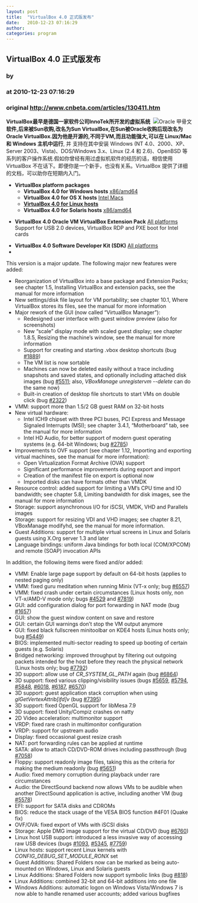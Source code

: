 ```yaml
---
layout: post
title:  "VirtualBox 4.0 正式版发布"
date:   2010-12-23 07:16:29
author: 
categories: program
---
```


## VirtualBox 4.0 正式版发布
### by 
### at 2010-12-23 07:16:29
### original <http://www.cnbeta.com/articles/130411.htm>

<div><a rel="nofollow" href="http://www.cnbeta.com/topics/244.htm"><img src="http://img.cnbeta.com/topics/oracle.gif" alt="Oracle 甲骨文" name="sign" align="right"></a>
        <p><strong>VirtualBox最早是德国一家软件公司InnoTek所开发的虚拟系统软件,后来被Sun收购,改名为Sun       VirtualBox,在Sun被Oracle收购后现改名为Oracle VirtualBox.因为他是开源的,不同于VM,而且功能强大,可以在       Linux/Mac 和 Windows 主机中运行</strong>, 并 支持在其中安装 Windows (NT       4.0、2000、XP、Server 2003、Vista)、DOS/Windows 3.x、Linux (2.4 和 2.6)、OpenBSD       等系列的客户操作系统.假如你曾经有用过虚拟机软件的经历的话，相信使用 VirtualBox       不在话下。即便你是一个新手，也没有关系。VirtualBox 提供了详细的文档，可以助你在短期内入门。</p>
		<p><ul>
    <li><strong>VirtualBox platform packages</strong>
    <ul>
        <li><strong>VirtualBox 4.0 for Windows hosts</strong> <a rel="nofollow" href="http://download.virtualbox.org/virtualbox/4.0.0/VirtualBox-4.0.0-69151-Win.exe"><span>x86/amd64</span></a></li>
        <li><strong>VirtualBox 4.0 for OS X hosts</strong> <a rel="nofollow" href="http://download.virtualbox.org/virtualbox/4.0.0/VirtualBox-4.0.0-69151-OSX.dmg"><span>Intel Macs</span></a></li>
        <li><strong><a rel="nofollow" href="http://www.virtualbox.org/wiki/Linux_Downloads">VirtualBox 4.0 for Linux hosts</a></strong></li>
        <li><strong>VirtualBox 4.0 for Solaris hosts</strong> <a rel="nofollow" href="http://download.virtualbox.org/virtualbox/4.0.0/VirtualBox-4.0.0-69151-SunOS.tar.gz"><span>x86/amd64</span></a></li>
    </ul>
    </li>
</ul>
<ul>
    <li><strong>VirtualBox 4.0 Oracle VM VirtualBox Extension Pack</strong> <a rel="nofollow" href="http://download.virtualbox.org/virtualbox/4.0.0/Oracle_VM_VirtualBox_Extension_Pack-4.0.0-69151.vbox-extpack"><span>All platforms</span></a> <br>
    Support for USB 2.0 devices, VirtualBox RDP and PXE boot for Intel cards</li>
</ul>
<ul>
    <li><strong>VirtualBox 4.0 Software Developer Kit (SDK)</strong> <a rel="nofollow" href="http://download.virtualbox.org/virtualbox/4.0.0/VirtualBoxSDK-4.0.0-69151.zip"><span>All platforms</span></a></li>
    <li> </li>
</ul>
This version is a major update. The following major new features were added:
<ul>
    <li>Reorganization of VirtualBox into a base package and Extension  Packs; see chapter 1.5, Installing VirtualBox and extension packs, see  the manual for more information</li>
    <li>New settings/disk file layout for VM portability; see chapter  10.1, Where VirtualBox stores its files, see the manual for more  information</li>
    <li>Major rework of the GUI (now called “VirtualBox Manager”):
    <ul>
        <li>Redesigned user interface with guest window preview (also for screenshots)</li>
        <li>New “scale” display mode with scaled guest display; see chapter  1.8.5, Resizing the machine’s window, see the manual for more  information</li>
        <li>Support for creating and starting .vbox desktop shortcuts (bug <a rel="nofollow" href="http://www.virtualbox.org/ticket/1889" title="Option to create a shortcut to a VM from within the VirtualBox GUI by  ... (closed)">#1889</a>)</li>
        <li>The VM list is now sortable</li>
        <li>Machines can now be deleted easily without a trace including  snapshots and saved states, and optionally including attached disk  images (bug <a rel="nofollow" href="http://www.virtualbox.org/ticket/5511" title="User should be asked for deleting HDD image when deleting a VM -&gt; Fixed in  ... (closed)">#5511</a>; also, <i>VBoxManage unregistervm --delete</i> can do the same now)</li>
        <li>Built-in creation of desktop file shortcuts to start VMs on double click (bug <a rel="nofollow" href="http://www.virtualbox.org/ticket/2322" title="Shortcut for guest OS on desktop -&gt; fixed in SVN (closed)">#2322</a>)</li>
    </ul>
    </li>
    <li>VMM: support more than 1.5/2 GB guest RAM on 32-bit hosts</li>
    <li>New virtual hardware:
    <ul>
        <li>Intel ICH9 chipset with three PCI buses, PCI Express and Message  Signaled Interrupts (MSI); see chapter 3.4.1, “Motherboard” tab, see  the manual for more information</li>
        <li>Intel HD Audio, for better support of modern guest operating systems (e.g. 64-bit Windows; bug <a rel="nofollow" href="http://www.virtualbox.org/ticket/2785" title="Missing audio support in 64 bits Windows Vista and 7 guests (closed)">#2785</a>)</li>
    </ul>
    </li>
    <li>Improvements to OVF support (see chapter 1.12, Importing and exporting virtual machines, see the manual for more information):
    <ul>
        <li>Open Virtualization Format Archive (OVA) support</li>
        <li>Significant performance improvements during export and import</li>
        <li>Creation of the manifest file on export is optional now</li>
        <li>Imported disks can have formats other than VMDK</li>
    </ul>
    </li>
    <li>Resource control: added support for limiting a VM’s  CPU time and IO bandwidth; see chapter 5.8, Limiting bandwidth for disk  images, see the manual for more information</li>
    <li>Storage: support asynchronous I/O for iSCSI, VMDK, VHD and Parallels images</li>
    <li>Storage: support for resizing VDI and VHD images; see chapter 8.21, VBoxManage modifyhd, see the manual for more information.</li>
    <li>Guest Additions: support for multiple virtual screens in Linux and Solaris guests using X.Org server 1.3 and later</li>
    <li>Language bindings: uniform Java bindings for both local (COM/XPCOM) and remote (SOAP) invocation APIs</li>
</ul>
<p>In addition, the following items were fixed and/or added:</p>
<ul>
    <li>VMM: Enable large page support by default on 64-bit hosts (applies to nested paging only)</li>
    <li>VMM: fixed guru meditation when running Minix (VT-x only; bug <a rel="nofollow" href="http://www.virtualbox.org/ticket/6557" title="VMM failure after Minix soft-reboot if VT-x is enabled -&gt; fixed in SVN (closed)">#6557</a>)</li>
    <li>VMM: fixed crash under certain circumstances (Linux hosts only, non VT-x/AMD-V mode only; bugs <a rel="nofollow" href="http://www.virtualbox.org/ticket/4529" title="vboxdrv fails to load on 2.6.31-rc3 (says NMI watchdog is active) =&gt; Fixed  ... (closed)">#4529</a> and <a rel="nofollow" href="http://www.virtualbox.org/ticket/7819" title="Kernel oops on linux host when Windows XP booted in VM (closed)">#7819</a>)</li>
    <li>GUI: add configuration dialog for port forwarding in NAT mode (bug <a rel="nofollow" href="http://www.virtualbox.org/ticket/1657" title="Port Forwarding GUI -&gt; Fixed in SVN (closed)">#1657</a>)</li>
    <li>GUI: show the guest window content on save and restore</li>
    <li>GUI: certain GUI warnings don’t stop the VM output anymore</li>
    <li>GUI: fixed black fullscreen minitoolbar on KDE4 hosts (Linux hosts only; bug <a rel="nofollow" href="http://www.virtualbox.org/ticket/5449" title="In Linux / KDE mini toolbar for fullscreen and seamless mode background is  ... (closed)">#5449</a>)</li>
    <li>BIOS: implemented multi-sector reading to speed up booting of certain guests (e.g. Solaris)</li>
    <li>Bridged networking: improved throughput by filtering out  outgoing packets intended for the host before they reach the physical  network (Linux hosts only; bug <a rel="nofollow" href="http://www.virtualbox.org/ticket/7792" title="Bug in host side network driver - vboxnetflt (new)">#7792</a>)</li>
    <li>3D support: allow use of <i>CR_SYSTEM_GL_PATH</i> again (bug <a rel="nofollow" href="http://www.virtualbox.org/ticket/6864" title="CR_SYSTEM_GL_PATH environment variable no longer works in VirtualBox 3.2.0  ... (closed)">#6864</a>)</li>
    <li>3D support: fixed various clipping/visibility issues (bugs <a rel="nofollow" href="http://www.virtualbox.org/ticket/5659" title="Windows (XP, 7) hosts: Menus do not appear if main window uses OpenGL -&gt;  ... (closed)">#5659</a>, <a rel="nofollow" href="http://www.virtualbox.org/ticket/5794" title="VBox 3.1/3.1.2, Linux Host, Windows7 Guest, OpenGL screen refresh problems  ... (closed)">#5794</a>, <a rel="nofollow" href="http://www.virtualbox.org/ticket/5848" title="Incorrect OpenGL window clipping. -&gt; Fixed in SVN (closed)">#5848</a>, <a rel="nofollow" href="http://www.virtualbox.org/ticket/6018" title="opengl window covers other windows -&gt; Fixed in SVN (closed)">#6018</a>, <a rel="nofollow" href="http://www.virtualbox.org/ticket/6187" title="Accel OpenGL window out of date until glxSwapBuffers is called -&gt; Fixed in  ... (closed)">#6187</a>, <a rel="nofollow" href="http://www.virtualbox.org/ticket/6570" title="opengl output masks other window -&gt; Fixed in SVN (closed)">#6570</a>)</li>
    <li>3D support: guest application stack corruption when using <i>glGetVertexAttrib[ifd]v</i> (bug <a rel="nofollow" href="http://www.virtualbox.org/ticket/7395" title="glGetVertexAttrib[if]v returns superfluous data -&gt; memory corruption -&gt;  ... (closed)">#7395</a>)</li>
    <li>3D support: fixed OpenGL support for libMesa 7.9</li>
    <li>3D support: fixed Unity/Compiz crashes on natty</li>
    <li>2D Video acceleration: multimonitor support</li>
    <li>VRDP: fixed rare crash in multimonitor configuration</li>
    <li>VRDP: support for upstream audio</li>
    <li>Display: fixed occasional guest resize crash</li>
    <li>NAT: port forwarding rules can be applied at runtime</li>
    <li>SATA: allow to attach CD/DVD-ROM drives including passthrough (bug <a rel="nofollow" href="http://www.virtualbox.org/ticket/7058" title="VirtualBox 3.2.4 issues (new)">#7058</a>)</li>
    <li>Floppy: support readonly image files, taking this as the criteria for making the medium readonly (bug <a rel="nofollow" href="http://www.virtualbox.org/ticket/5651" title="VirtualBox will not start when a read-only floppy image is mounted =&gt;  ... (closed)">#5651</a>)</li>
    <li>Audio: fixed memory corruption during playback under rare circumstances</li>
    <li>Audio: the DirectSound backend now allows VMs to be audible  when another DirectSound application is active, including another VM  (bug <a rel="nofollow" href="http://www.virtualbox.org/ticket/5578" title="Sound shuts off when VM out of focus (closed)">#5578</a>)</li>
    <li>EFI: support for SATA disks and CDROMs</li>
    <li>BIOS: reduce the stack usage of the VESA BIOS function #4F01 (Quake fix)</li>
    <li>OVF/OVA: fixed export of VMs with iSCSI disks</li>
    <li>Storage: Apple DMG image support for the virtual CD/DVD (bug <a rel="nofollow" href="http://www.virtualbox.org/ticket/6760" title="Please add support for dmg DVD image files for ease Mac OS X Server guests  ... (closed)">#6760</a>)</li>
    <li>Linux host USB support: introduced a less invasive way of accessing raw USB devices (bugs <a rel="nofollow" href="http://www.virtualbox.org/ticket/1093" title="USB broken in 1.5.4 on SuSE 10.3 -&gt; fixed as of 2010.11.29 (closed)">#1093</a>, <a rel="nofollow" href="http://www.virtualbox.org/ticket/5345" title="Cannot activate USB-Printer with VirtualBox 3.0.8 and 3.0.10 -&gt; fixed as  ... (closed)">#5345</a>, <a rel="nofollow" href="http://www.virtualbox.org/ticket/7759" title="virtualbox grabs all usb devices via udev -&gt; fixed as of 2010.11.29 (closed)">#7759</a>)</li>
    <li>Linux hosts: support recent Linux kernels with <i>CONFIG_DEBUG_SET_MODULE_RONX</i> set</li>
    <li>Guest Additions: Shared Folders now can be marked as being auto-mounted on Windows, Linux and Solaris guests</li>
    <li>Linux Additions: Shared Folders now support symbolic links (bug <a rel="nofollow" href="http://www.virtualbox.org/ticket/818" title="vboxvfs lacks support for symbolic / hard links (new)">#818</a>)</li>
    <li>Linux Additions: combined 32-bit and 64-bit additions into one file</li>
    <li>Windows Additions: automatic logon on Windows Vista/Windows 7  is now able to handle renamed user accounts; added various bugfixes</li>
</ul>
<br></p></div>